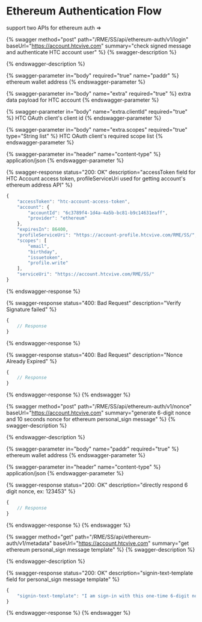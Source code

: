 # Ethereum Authentication Flow

support two APIs for ethereum auth =>

{% swagger method="post" path="/RME/SS/api/ethereum-auth/v1/login" baseUrl="https://account.htcvive.com" summary="check signed message and authenticate HTC account user" %}
{% swagger-description %}

{% endswagger-description %}

{% swagger-parameter in="body" required="true" name="paddr" %}
ethereum wallet address
{% endswagger-parameter %}

{% swagger-parameter in="body" name="extra" required="true" %}
extra data payload for HTC account
{% endswagger-parameter %}

{% swagger-parameter in="body" name="extra.clientId" required="true" %}
HTC OAuth client's client id
{% endswagger-parameter %}

{% swagger-parameter in="body" name="extra.scopes" required="true" type="String list" %}
HTC OAuth client's required scope list
{% endswagger-parameter %}

{% swagger-parameter in="header" name="content-type" %}
application/json
{% endswagger-parameter %}

{% swagger-response status="200: OK" description="accessToken field for HTC Account access token, profileServiceUri used for getting account's ethereum address API" %}
```javascript
{
	"accessToken": "htc-account-access-token",
	"account": {
		"accountId": "6c3789f4-1d4a-4a5b-bc81-b9c14631eaff",
		"provider": "ethereum"
	},
	"expiresIn": 86400,
	"profileServiceUri": "https://account-profile.htcvive.com/RME/SS/",
	"scopes": [
		"email",
		"birthday",
		"issuetoken",
		"profile.write"
	],
	"serviceUri": "https://account.htcvive.com/RME/SS/"
}
```
{% endswagger-response %}

{% swagger-response status="400: Bad Request" description="Verify Signature failed" %}
```javascript
{
    // Response
}
```
{% endswagger-response %}

{% swagger-response status="400: Bad Request" description="Nonce Already Expired" %}
```javascript
{
    // Response
}
```
{% endswagger-response %}
{% endswagger %}

{% swagger method="post" path="/RME/SS/api/ethereum-auth/v1/nonce" baseUrl="https://account.htcvive.com" summary="generate 6-digit nonce and 10 seconds nonce for ethereum personal_sign message" %}
{% swagger-description %}

{% endswagger-description %}

{% swagger-parameter in="body" name="paddr" required="true" %}
ethereum wallet address
{% endswagger-parameter %}

{% swagger-parameter in="header" name="content-type" %}
application/json
{% endswagger-parameter %}

{% swagger-response status="200: OK" description="directly respond 6 digit nonce, ex: 123453" %}
```javascript
{
    // Response
}
```
{% endswagger-response %}
{% endswagger %}

{% swagger method="get" path="/RME/SS/api/ethereum-auth/v1/metadata" baseUrl="https://account.htcvive.com" summary="get ethereum personal_sign message template" %}
{% swagger-description %}

{% endswagger-description %}

{% swagger-response status="200: OK" description="signin-text-template field for personal_sign message template" %}
```javascript
{
    "signin-text-template": "I am sign-in with this one-time 6-digit nonce:     %s"
}
```
{% endswagger-response %}
{% endswagger %}

